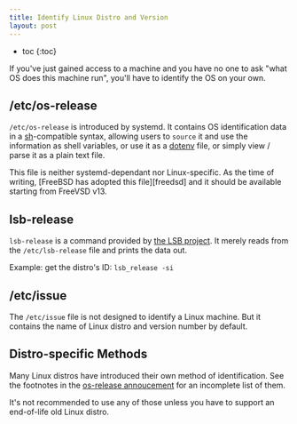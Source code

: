 ```yaml
---
title: Identify Linux Distro and Version
layout: post
---
```


* toc
{:toc}

If you've just gained access to a machine and you have no one to ask
"what OS does this machine run", you'll have to identify the OS on
your own.

## /etc/os-release

`/etc/os-release` is introduced by systemd. It contains OS
identification data in a [sh]-compatible syntax, allowing users to
`source` it and use the information as shell variables, or use it as
a [dotenv] file, or simply view / parse it as a plain text file.

This file is neither systemd-dependant nor Linux-specific. As the
time of writing, [FreeBSD has adopted this file][freedsd] and it
should be available starting from FreeVSD v13.

## lsb-release

`lsb-release` is a command provided by [the LSB
project](https://wiki.linuxfoundation.org/lsb/start). It merely
reads from the `/etc/lsb-release` file and prints the data out.

Example: get the distro's ID: `lsb_release -si`

## /etc/issue

The `/etc/issue` file is not designed to identify a Linux machine.
But it contains the name of Linux distro and version number by default.

## Distro-specific Methods

Many Linux distros have introduced their own method of
identification. See the footnotes in the [os-release annoucement] for
an incomplete list of them.

It's not recommended to use any of those unless you have to support
an end-of-life old Linux distro.

[sh]: bin-sh.html
[dotenv]: https://duckduckgo.com/?q=dotenv
[os-release annoucement]: http://0pointer.de/blog/projects/os-release
[freebsd]: https://svnweb.freebsd.org/base?view=revision&revision=354922

